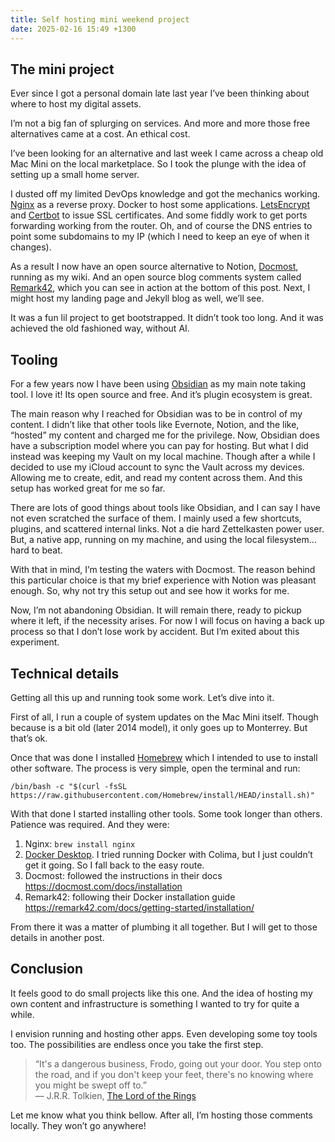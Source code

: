 ```yaml
---
title: Self hosting mini weekend project
date: 2025-02-16 15:49 +1300
---
```


## The mini project

Ever since I got a personal domain late last year I’ve been thinking about where to host my digital assets.

I’m not a big fan of splurging on services. And more and more those free alternatives came at a cost. An ethical cost.

I’ve been looking for an alternative and last week I came across a cheap old Mac Mini on the local marketplace. So I took the plunge with the idea of setting up a small home server.

I dusted off my limited DevOps knowledge and got the mechanics working. [Nginx](https://nginx.org/en/) as a reverse proxy. Docker to host some applications. [LetsEncrypt](https://letsencrypt.org/) and [Certbot](https://certbot.eff.org/) to issue SSL certificates. And some fiddly work to get ports forwarding working from the router. Oh, and of course the DNS entries to point some subdomains to my IP (which I need to keep an eye of when it changes).

As a result I now have an open source alternative to Notion, [Docmost](https://docmost.com/), running as my wiki. And an open source blog comments system called [Remark42](https://remark42.com/), which you can see in action at the bottom of this post. Next, I might host my landing page and Jekyll blog as well, we’ll see.

It was a fun lil project to get bootstrapped. It didn’t took too long. And it was achieved the old fashioned way, without AI.

## Tooling

For a few years now I have been using [Obsidian](https://obsidian.md/) as my main note taking tool. I love it! Its open source and free. And it’s plugin ecosystem is great.

The main reason why I reached for Obsidian was to be in control of my content. I didn’t like that other tools like Evernote, Notion, and the like, “hosted” my content and charged me for the privilege. Now, Obsidian does have a subscription model where you can pay for hosting. But what I did instead was keeping my Vault on my local machine. Though after a while I decided to use my iCloud account to sync the Vault across my devices. Allowing me to create, edit, and read my content across them. And this setup has worked great for me so far.

There are lots of good things about tools like Obsidian, and I can say I have not even scratched the surface of them. I mainly used a few shortcuts, plugins, and scattered internal links. Not a die hard Zettelkasten power user. But, a native app, running on my machine, and using the local filesystem… hard to beat.

With that in mind, I’m testing the waters with Docmost. The reason behind this particular choice is that my brief experience with Notion was pleasant enough. So, why not try this setup out and see how it works for me.

Now, I’m not abandoning Obsidian. It will remain there, ready to pickup where it left, if the necessity arises. For now I will focus on having a back up process so that I don’t lose work by accident. But I’m exited about this experiment.

## Technical details

Getting all this up and running took some work. Let’s dive into it.

First of all, I run a couple of system updates on the Mac Mini itself. Though because is a bit old (later 2014 model), it only goes up to Monterrey. But that’s ok.

Once that was done I installed [Homebrew](https://brew.sh/) which I intended to use to install other software. The process is very simple, open the terminal and run:

`/bin/bash -c "$(curl -fsSL https://raw.githubusercontent.com/Homebrew/install/HEAD/install.sh)"`

With that done I started installing other tools. Some took longer than others. Patience was required. And they were:

1.  Nginx: `brew install nginx`
2.  [Docker Desktop](https://www.docker.com/products/docker-desktop/). I tried running Docker with Colima, but I just couldn’t get it going. So I fall back to the easy route.
3.  Docmost: followed the instructions in their docs https://docmost.com/docs/installation
4.  Remark42: following their Docker installation guide https://remark42.com/docs/getting-started/installation/

From there it was a matter of plumbing it all together. But I will get to those details in another post.

## Conclusion

It feels good to do small projects like this one. And the idea of hosting my own content and infrastructure is something I wanted to try for quite a while.

I envision running and hosting other apps. Even developing some toy tools too. The possibilities are endless once you take the first step.

> “It's a dangerous business, Frodo, going out your door. You step onto the road, and if you don't keep your feet, there's no knowing where you might be swept off to.”  
> ― J.R.R. Tolkien, [The Lord of the Rings](https://www.goodreads.com/work/quotes/3462456)

Let me know what you think bellow. After all, I’m hosting those comments locally. They won’t go anywhere!
